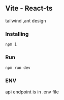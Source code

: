 ﻿## Vite - React-ts
 tailwind ,ant design

### Installing

```
npm i
```

### Run

```
npm run dev
```

### ENV

api endpoint is in .env file
